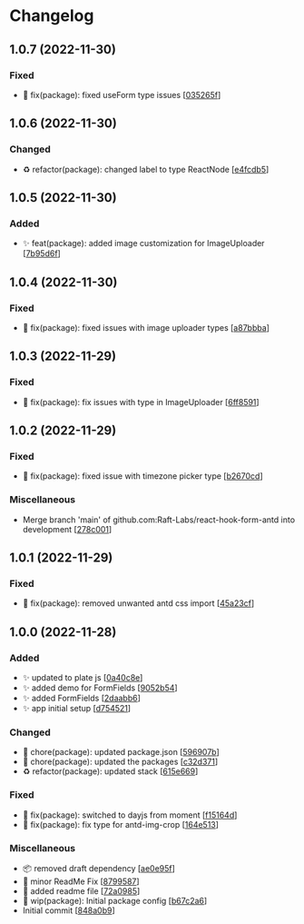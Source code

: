 # Changelog

<a name="1.0.7"></a>
## 1.0.7 (2022-11-30)

### Fixed

- 🐛 fix(package): fixed useForm type issues [[035265f](https://github.com/Raft-Labs/react-hook-form-antd/commit/035265fc70bd1832cecfbbf5f7cdf646249ca587)]


<a name="1.0.6"></a>
## 1.0.6 (2022-11-30)

### Changed

- ♻️ refactor(package): changed label to type ReactNode [[e4fcdb5](https://github.com/Raft-Labs/react-hook-form-antd/commit/e4fcdb5ad84fb03892c1036ab6d267ff6f2d8aa6)]


<a name="1.0.5"></a>
## 1.0.5 (2022-11-30)

### Added

- ✨ feat(package): added image customization for  ImageUploader [[7b95d6f](https://github.com/Raft-Labs/react-hook-form-antd/commit/7b95d6f72dc5ac46ddc7c0fb8fe5626741570f76)]


<a name="1.0.4"></a>
## 1.0.4 (2022-11-30)

### Fixed

- 🐛 fix(package): fixed issues with image uploader types [[a87bbba](https://github.com/Raft-Labs/react-hook-form-antd/commit/a87bbba45f125dd05fd5bfb17a33cac47a355822)]


<a name="1.0.3"></a>
## 1.0.3 (2022-11-29)

### Fixed

- 🐛 fix(package): fix issues with type in ImageUploader [[6ff8591](https://github.com/Raft-Labs/react-hook-form-antd/commit/6ff8591e3c91beb2375ce0e12300ef923e1b5653)]


<a name="1.0.2"></a>
## 1.0.2 (2022-11-29)

### Fixed

- 🐛 fix(package): fixed issue with timezone picker type [[b2670cd](https://github.com/Raft-Labs/react-hook-form-antd/commit/b2670cdb06c735db3e1b0e243f48f75bf874c581)]

### Miscellaneous

-  Merge branch &#x27;main&#x27; of github.com:Raft-Labs/react-hook-form-antd into development [[278c001](https://github.com/Raft-Labs/react-hook-form-antd/commit/278c001739416d40fbd1bb7978839d86816ccda1)]


<a name="1.0.1"></a>
## 1.0.1 (2022-11-29)

### Fixed

- 🐛 fix(package): removed unwanted antd css import [[45a23cf](https://github.com/Raft-Labs/react-hook-form-antd/commit/45a23cff45808d96b408754f18b1c8c0a285e883)]


<a name="1.0.0"></a>
## 1.0.0 (2022-11-28)

### Added

- ✨ updated to plate js [[0a40c8e](https://github.com/Raft-Labs/react-hook-form-antd/commit/0a40c8e341e52a371c6c999894aaa249de93de1a)]
- ✨ added demo for FormFields [[9052b54](https://github.com/Raft-Labs/react-hook-form-antd/commit/9052b54b7fb59eb41b7826f9ea4657fecce564aa)]
- ✨ added FormFields [[2daabb6](https://github.com/Raft-Labs/react-hook-form-antd/commit/2daabb6ec858243a83001b866a16c094f416232b)]
- ✨ app initial setup [[d754521](https://github.com/Raft-Labs/react-hook-form-antd/commit/d754521f80f7f6e1b47ceb773dcbcbd8f0ac460e)]

### Changed

- 🚚 chore(package): updated package.json [[596907b](https://github.com/Raft-Labs/react-hook-form-antd/commit/596907b705b21c9c8e4ef279d70c595a5230e003)]
- 🚚 chore(package): updated the packages [[c32d371](https://github.com/Raft-Labs/react-hook-form-antd/commit/c32d3717ddf0dee8590129329e9031880f333fed)]
- ♻️ refactor(package): updated stack [[615e669](https://github.com/Raft-Labs/react-hook-form-antd/commit/615e669e323267649d298d136fdeecafd0a32bd8)]

### Fixed

- 🐛 fix(package): switched to dayjs from moment [[f15164d](https://github.com/Raft-Labs/react-hook-form-antd/commit/f15164dd1995a9eafddf139490631fa3cbd82c70)]
- 🐛 fix(package): fix type for antd-img-crop [[164e513](https://github.com/Raft-Labs/react-hook-form-antd/commit/164e5137c1df0fa46968da9848ea22e627a7db6f)]

### Miscellaneous

- 📦 removed draft dependency [[ae0e95f](https://github.com/Raft-Labs/react-hook-form-antd/commit/ae0e95f26e7b994c33ec7880d1e8daf10f359e2c)]
- 📝 minor ReadMe Fix [[8799587](https://github.com/Raft-Labs/react-hook-form-antd/commit/8799587056bbcff09c86412cb03d25d5fbfaf2af)]
- 📝 added readme file [[72a0985](https://github.com/Raft-Labs/react-hook-form-antd/commit/72a0985c217007065259e47bed667ccb41d3d151)]
- 🚧 wip(package): Initial package config [[b67c2a6](https://github.com/Raft-Labs/react-hook-form-antd/commit/b67c2a651fbfa38ca0bea17676209154034bbb9f)]
-  Initial commit [[848a0b9](https://github.com/Raft-Labs/react-hook-form-antd/commit/848a0b952658cbf4d9b0e7856dacb8e5e45dcd52)]


